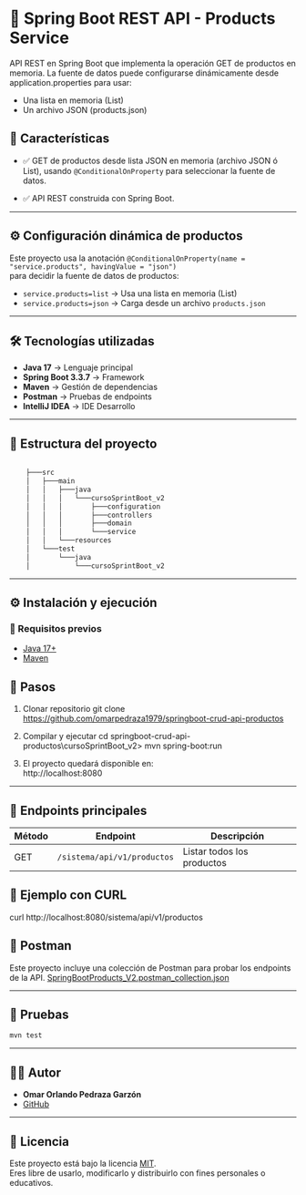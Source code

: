 
# 🚀 Spring Boot REST API - Products Service

API REST en Spring Boot que implementa la operación GET de productos en memoria.
La fuente de datos puede configurarse dinámicamente desde application.properties para usar:

- Una lista en memoria (List<Product>)
- Un archivo JSON (products.json)


## 📌 Características
- ✅ GET de productos desde lista JSON en memoria (archivo JSON ó List<Product>), 
     usando `@ConditionalOnProperty` para seleccionar la fuente de datos.

- ✅ API REST construida con Spring Boot.

---

## ⚙️ Configuración dinámica de productos

Este proyecto usa la anotación 
`@ConditionalOnProperty(name = "service.products", havingValue = "json")`  
para decidir la fuente de datos de productos:

- `service.products=list` → Usa una lista en memoria (List<Product>)
- `service.products=json` → Carga desde un archivo `products.json`

---
## 🛠️ Tecnologías utilizadas
- **Java 17** → Lenguaje principal  
- **Spring Boot 3.3.7** → Framework  
- **Maven** → Gestión de dependencias  
- **Postman** → Pruebas de endpoints
- **IntelliJ IDEA** → IDE Desarrollo

---

## 📂 Estructura del proyecto
```bash

    ├───src
    │   ├───main
    │   │   ├───java
    │   │   │   └───cursoSprintBoot_v2
    │   │   │       ├───configuration
    │   │   │       ├───controllers
    │   │   │       ├───domain
    │   │   │       └───service
    │   │   └───resources
    │   └───test
    │       └───java
    │           └───cursoSprintBoot_v2


```
---

## ⚙️ Instalación y ejecución
### 🔹 Requisitos previos

- [Java 17+](https://adoptium.net/)
- [Maven](https://maven.apache.org/)


## 🔹 Pasos

1. Clonar repositorio
git clone https://github.com/omarpedraza1979/springboot-crud-api-productos


2. Compilar y ejecutar
cd springboot-crud-api-productos\cursoSprintBoot_v2> mvn spring-boot:run


3. El proyecto quedará disponible en:  
http://localhost:8080

---

## 📌 Endpoints principales

| Método | Endpoint                              | Descripción                        |
|--------|---------------------------------------|------------------------------------|
| GET    | `/sistema/api/v1/productos`           | Listar todos los productos         |


## 🧪 Ejemplo con CURL
curl http://localhost:8080/sistema/api/v1/productos


## 🧪 Postman
Este proyecto incluye una colección de Postman para probar los endpoints de la API. 
[SpringBootProducts_V2.postman_collection.json](./SpringBootProducts_V2.postman_collection.json)

---
## 🧪 Pruebas
```bash
mvn test
```
---

## 👨‍💻 Autor
- **Omar Orlando Pedraza Garzón**
- [GitHub](https://github.com/omarpedraza1979)
---


## 📜 Licencia
Este proyecto está bajo la licencia [MIT](LICENSE).  
Eres libre de usarlo, modificarlo y distribuirlo con fines personales o educativos.

